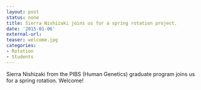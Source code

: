 ```yaml
---
layout: post
status: none
title: Sierra Nishizaki joins us for a spring rotation project.
date: '2015-01-06'
external-url:
teaser: welcome.jpg
categories:
- Rotation
- Students
---
```


Sierra Nishizaki from the PIBS (Human Genetics) graduate program joins us for a spring rotation. Welcome!
